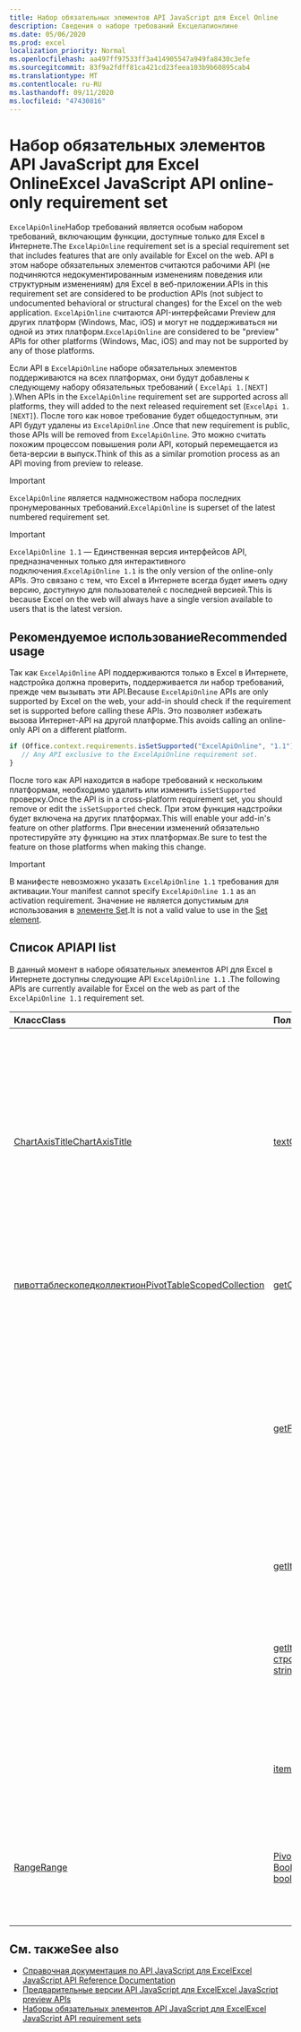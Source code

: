 ```yaml
---
title: Набор обязательных элементов API JavaScript для Excel Online
description: Сведения о наборе требований Ексцелапионлине
ms.date: 05/06/2020
ms.prod: excel
localization_priority: Normal
ms.openlocfilehash: aa497ff97533ff3a414905547a949fa8430c3efe
ms.sourcegitcommit: 83f9a2fdff81ca421cd23feea103b9b60895cab4
ms.translationtype: MT
ms.contentlocale: ru-RU
ms.lasthandoff: 09/11/2020
ms.locfileid: "47430816"
---
```

# <a name="excel-javascript-api-online-only-requirement-set"></a><span data-ttu-id="c66f1-103">Набор обязательных элементов API JavaScript для Excel Online</span><span class="sxs-lookup"><span data-stu-id="c66f1-103">Excel JavaScript API online-only requirement set</span></span>

<span data-ttu-id="c66f1-104">`ExcelApiOnline`Набор требований является особым набором требований, включающим функции, доступные только для Excel в Интернете.</span><span class="sxs-lookup"><span data-stu-id="c66f1-104">The `ExcelApiOnline` requirement set is a special requirement set that includes features that are only available for Excel on the web.</span></span> <span data-ttu-id="c66f1-105">API в этом наборе обязательных элементов считаются рабочими API (не подчиняются недокументированным изменениям поведения или структурным изменениям) для Excel в веб-приложении.</span><span class="sxs-lookup"><span data-stu-id="c66f1-105">APIs in this requirement set are considered to be production APIs (not subject to undocumented behavioral or structural changes) for the Excel on the web application.</span></span> <span data-ttu-id="c66f1-106">`ExcelApiOnline` считаются API-интерфейсами Preview для других платформ (Windows, Mac, iOS) и могут не поддерживаться ни одной из этих платформ.</span><span class="sxs-lookup"><span data-stu-id="c66f1-106">`ExcelApiOnline` are considered to be "preview" APIs for other platforms (Windows, Mac, iOS) and may not be supported by any of those platforms.</span></span>

<span data-ttu-id="c66f1-107">Если API в `ExcelApiOnline` наборе обязательных элементов поддерживаются на всех платформах, они будут добавлены к следующему набору обязательных требований ( `ExcelApi 1.[NEXT]` ).</span><span class="sxs-lookup"><span data-stu-id="c66f1-107">When APIs in the `ExcelApiOnline` requirement set are supported across all platforms, they will added to the next released requirement set (`ExcelApi 1.[NEXT]`).</span></span> <span data-ttu-id="c66f1-108">После того как новое требование будет общедоступным, эти API будут удалены из `ExcelApiOnline` .</span><span class="sxs-lookup"><span data-stu-id="c66f1-108">Once that new requirement is public, those APIs will be removed from `ExcelApiOnline`.</span></span> <span data-ttu-id="c66f1-109">Это можно считать похожим процессом повышения роли API, который перемещается из бета-версии в выпуск.</span><span class="sxs-lookup"><span data-stu-id="c66f1-109">Think of this as a similar promotion process as an API moving from preview to release.</span></span>

> [!IMPORTANT]
> <span data-ttu-id="c66f1-110">`ExcelApiOnline` является надмножеством набора последних пронумерованных требований.</span><span class="sxs-lookup"><span data-stu-id="c66f1-110">`ExcelApiOnline` is superset of the latest numbered requirement set.</span></span>

> [!IMPORTANT]
> <span data-ttu-id="c66f1-111">`ExcelApiOnline 1.1` — Единственная версия интерфейсов API, предназначенных только для интерактивного подключения.</span><span class="sxs-lookup"><span data-stu-id="c66f1-111">`ExcelApiOnline 1.1` is the only version of the online-only APIs.</span></span> <span data-ttu-id="c66f1-112">Это связано с тем, что Excel в Интернете всегда будет иметь одну версию, доступную для пользователей с последней версией.</span><span class="sxs-lookup"><span data-stu-id="c66f1-112">This is because Excel on the web will always have a single version available to users that is the latest version.</span></span>

## <a name="recommended-usage"></a><span data-ttu-id="c66f1-113">Рекомендуемое использование</span><span class="sxs-lookup"><span data-stu-id="c66f1-113">Recommended usage</span></span>

<span data-ttu-id="c66f1-114">Так как `ExcelApiOnline` API поддерживаются только в Excel в Интернете, надстройка должна проверить, поддерживается ли набор требований, прежде чем вызывать эти API.</span><span class="sxs-lookup"><span data-stu-id="c66f1-114">Because `ExcelApiOnline` APIs are only supported by Excel on the web, your add-in should check if the requirement set is supported before calling these APIs.</span></span> <span data-ttu-id="c66f1-115">Это позволяет избежать вызова Интернет-API на другой платформе.</span><span class="sxs-lookup"><span data-stu-id="c66f1-115">This avoids calling an online-only API on a different platform.</span></span>

```js
if (Office.context.requirements.isSetSupported("ExcelApiOnline", "1.1")) {
   // Any API exclusive to the ExcelApiOnline requirement set.
}
```

<span data-ttu-id="c66f1-116">После того как API находится в наборе требований к нескольким платформам, необходимо удалить или изменить `isSetSupported` проверку.</span><span class="sxs-lookup"><span data-stu-id="c66f1-116">Once the API is in a cross-platform requirement set, you should remove or edit the `isSetSupported` check.</span></span> <span data-ttu-id="c66f1-117">При этом функция надстройки будет включена на других платформах.</span><span class="sxs-lookup"><span data-stu-id="c66f1-117">This will enable your add-in's feature on other platforms.</span></span> <span data-ttu-id="c66f1-118">При внесении изменений обязательно протестируйте эту функцию на этих платформах.</span><span class="sxs-lookup"><span data-stu-id="c66f1-118">Be sure to test the feature on those platforms when making this change.</span></span>

> [!IMPORTANT]
> <span data-ttu-id="c66f1-119">В манифесте невозможно указать `ExcelApiOnline 1.1` требования для активации.</span><span class="sxs-lookup"><span data-stu-id="c66f1-119">Your manifest cannot specify `ExcelApiOnline 1.1` as an activation requirement.</span></span> <span data-ttu-id="c66f1-120">Значение не является допустимым для использования в [элементе Set](../manifest/set.md).</span><span class="sxs-lookup"><span data-stu-id="c66f1-120">It is not a valid value to use in the [Set element](../manifest/set.md).</span></span>

## <a name="api-list"></a><span data-ttu-id="c66f1-121">Список API</span><span class="sxs-lookup"><span data-stu-id="c66f1-121">API list</span></span>

<span data-ttu-id="c66f1-122">В данный момент в наборе обязательных элементов API для Excel в Интернете доступны следующие API `ExcelApiOnline 1.1` .</span><span class="sxs-lookup"><span data-stu-id="c66f1-122">The following APIs are currently available for Excel on the web as part of the `ExcelApiOnline 1.1` requirement set.</span></span>

| <span data-ttu-id="c66f1-123">Класс</span><span class="sxs-lookup"><span data-stu-id="c66f1-123">Class</span></span> | <span data-ttu-id="c66f1-124">Поля</span><span class="sxs-lookup"><span data-stu-id="c66f1-124">Fields</span></span> | <span data-ttu-id="c66f1-125">Описание</span><span class="sxs-lookup"><span data-stu-id="c66f1-125">Description</span></span> |
|:---|:---|:---|
|[<span data-ttu-id="c66f1-126">ChartAxisTitle</span><span class="sxs-lookup"><span data-stu-id="c66f1-126">ChartAxisTitle</span></span>](/javascript/api/excel/excel.chartaxistitle)|[<span data-ttu-id="c66f1-127">textOrientation</span><span class="sxs-lookup"><span data-stu-id="c66f1-127">textOrientation</span></span>](/javascript/api/excel/excel.chartaxistitle#textorientation)|<span data-ttu-id="c66f1-128">Задает угол, по которому текст будет ориентирован на название оси диаграммы.</span><span class="sxs-lookup"><span data-stu-id="c66f1-128">Specifies the angle to which the text is oriented for the chart axis title.</span></span> <span data-ttu-id="c66f1-129">Значение должно быть целым числом от – 90 до 90 или целым числом 180 для вертикально ориентированного текста.</span><span class="sxs-lookup"><span data-stu-id="c66f1-129">The value should either be an integer from -90 to 90 or the integer 180 for vertically-oriented text.</span></span>|
|[<span data-ttu-id="c66f1-130">пивоттаблескопедколлектион</span><span class="sxs-lookup"><span data-stu-id="c66f1-130">PivotTableScopedCollection</span></span>](/javascript/api/excel/excel.pivottablescopedcollection)|[<span data-ttu-id="c66f1-131">getCount()</span><span class="sxs-lookup"><span data-stu-id="c66f1-131">getCount()</span></span>](/javascript/api/excel/excel.pivottablescopedcollection#getcount--)|<span data-ttu-id="c66f1-132">Получает количество сводных таблиц в коллекции.</span><span class="sxs-lookup"><span data-stu-id="c66f1-132">Gets the number of PivotTables in the collection.</span></span>|
||[<span data-ttu-id="c66f1-133">getFirst()</span><span class="sxs-lookup"><span data-stu-id="c66f1-133">getFirst()</span></span>](/javascript/api/excel/excel.pivottablescopedcollection#getfirst--)|<span data-ttu-id="c66f1-134">Получает первую сводную таблицу в коллекции.</span><span class="sxs-lookup"><span data-stu-id="c66f1-134">Gets the first PivotTable in the collection.</span></span> <span data-ttu-id="c66f1-135">Сводные таблицы в коллекции сортируются сверху вниз и слева направо, так как первая сводная таблица в коллекции является верхней левой.</span><span class="sxs-lookup"><span data-stu-id="c66f1-135">The PivotTables in the collection are sorted top to bottom and left to right, such that top-left table is the first PivotTable in the collection.</span></span>|
||[<span data-ttu-id="c66f1-136">getItem(key: string)</span><span class="sxs-lookup"><span data-stu-id="c66f1-136">getItem(key: string)</span></span>](/javascript/api/excel/excel.pivottablescopedcollection#getitem-key-)|<span data-ttu-id="c66f1-137">Получает сводную таблицу по имени.</span><span class="sxs-lookup"><span data-stu-id="c66f1-137">Gets a PivotTable by name.</span></span>|
||[<span data-ttu-id="c66f1-138">getItemOrNullObject(имя: строка)</span><span class="sxs-lookup"><span data-stu-id="c66f1-138">getItemOrNullObject(name: string)</span></span>](/javascript/api/excel/excel.pivottablescopedcollection#getitemornullobject-name-)|<span data-ttu-id="c66f1-139">Получает сводную таблицу по имени.</span><span class="sxs-lookup"><span data-stu-id="c66f1-139">Gets a PivotTable by name.</span></span> <span data-ttu-id="c66f1-140">Если сводная таблица не существует, возвращает пустой объект.</span><span class="sxs-lookup"><span data-stu-id="c66f1-140">If the PivotTable does not exist, will return a null object.</span></span>|
||[<span data-ttu-id="c66f1-141">items</span><span class="sxs-lookup"><span data-stu-id="c66f1-141">items</span></span>](/javascript/api/excel/excel.pivottablescopedcollection#items)|<span data-ttu-id="c66f1-142">Получает загруженные дочерние элементы в этой коллекции.</span><span class="sxs-lookup"><span data-stu-id="c66f1-142">Gets the loaded child items in this collection.</span></span>|
|[<span data-ttu-id="c66f1-143">Range</span><span class="sxs-lookup"><span data-stu-id="c66f1-143">Range</span></span>](/javascript/api/excel/excel.range)|[<span data-ttu-id="c66f1-144">PivotTable (Фулликонтаинед?: Boolean)</span><span class="sxs-lookup"><span data-stu-id="c66f1-144">getPivotTables(fullyContained?: boolean)</span></span>](/javascript/api/excel/excel.range#getpivottables-fullycontained-)|<span data-ttu-id="c66f1-145">Возвращает ограниченную коллекцию сводных таблиц, которые перекрывают диапазон.</span><span class="sxs-lookup"><span data-stu-id="c66f1-145">Gets a scoped collection of PivotTables that overlap with the range.</span></span>|

## <a name="see-also"></a><span data-ttu-id="c66f1-146">См. также</span><span class="sxs-lookup"><span data-stu-id="c66f1-146">See also</span></span>

- [<span data-ttu-id="c66f1-147">Справочная документация по API JavaScript для Excel</span><span class="sxs-lookup"><span data-stu-id="c66f1-147">Excel JavaScript API Reference Documentation</span></span>](/javascript/api/excel?view=excel-js-online&preserve-view=true)
- [<span data-ttu-id="c66f1-148">Предварительные версии API JavaScript для Excel</span><span class="sxs-lookup"><span data-stu-id="c66f1-148">Excel JavaScript preview APIs</span></span>](./excel-preview-apis.md)
- [<span data-ttu-id="c66f1-149">Наборы обязательных элементов API JavaScript для Excel</span><span class="sxs-lookup"><span data-stu-id="c66f1-149">Excel JavaScript API requirement sets</span></span>](./excel-api-requirement-sets.md)